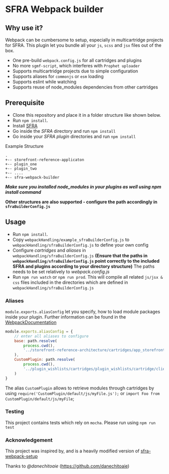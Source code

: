 # SFRA Webpack builder

## Why use it?
Webpack can be cumbersome to setup, especially in multicartridge projects for SFRA.
This plugin let you bundle all your `js`, `scss` and `jsx` files out of the box.

- One pre-build `webpack.config.js` for all cartridges and plugins
- No more `sgmf-script`, which interferes with `Prophet uploader`
- Supports multicartridge projects due to simple configuration
- Supports aliases for `commonjs` or `esm` loading
- Supports eslint while watching
- Supports reuse of node_modules dependencies from other cartridges

## Prerequisite

- Clone this repository and place it in a folder structure like shown below.
- Run `npm install`.
- Install [SFRA](https://github.com/SalesforceCommerceCloud/storefront-reference-architecture)
- Go inside the *SFRA* directory and run `npm install` 
- Go inside your *SFRA plugin* directories and run `npm install`

Example Structure

```
.
+-- storefront-reference-applicaton
+-- plugin_one
+-- plugin_two
+-- ....
+-- sfra-webpack-builder
```

***Make sure you installed node_modules in your plugins as well using npm install command***

**Other structures are also supported - configure the path accordingly in `sfraBuilderConfig.js`**

## Usage

- Run `npm install`.
- Copy `webpackHandling/example_sfraBuilderConfig.js` to `webpackHandling/sfraBuilderConfig.js` to define your own config
- Configure *cartridges* and *aliases* in `webpackHandling/sfraBuilderConfig.js` 
**(Ensure that the paths in `webpackHandling/sfraBuilderConfig.js` point correctly to the included SFRA and plugins according to your directory structure)** The paths needs to be set relatively to *webpack.config.js*
- Run `npm run watch` or `npm run prod`. This will compile all related `js/jsx & css` files included in the directories which are defined in `webpackHandling/sfraBuilderConfig.js`

### Aliases

`module.exports.aliasConfig` let you specify, how to load module packages inside your plugin. Further information can be found in the [WebpackDocumentation](https://webpack.js.org/configuration/resolve/)

```js
module.exports.aliasConfig = {
    // enter all aliases to configure
    base: path.resolve(
        process.cwd(),
        '../storefront-reference-architecture/cartridges/app_storefront_base/cartridge/client/default/'
    ),
    CustomPlugin: path.resolve(
        process.cwd(),
        '../plugin_wishlists/cartridges/plugin_wishlists/cartridge/client/default/'
    )
}
```

The alias `CustomPlugin` allows to retrieve modules through cartridges by using `require('CustomPlugin/default/js/myFile.js');` or `import Foo from CustomPlugin/default/js/myFile`;

### Testing
This project contains tests which rely on `mocha`.
Please run using `npm run test`

### Acknowledgement
This project was inspired by, and is a heavily modified version of [sfra-webpack-setup](https://github.com/danechitoaie/sfra-webpack-setup)

Thanks to *@danechitoaie* (https://github.com/danechitoaie)